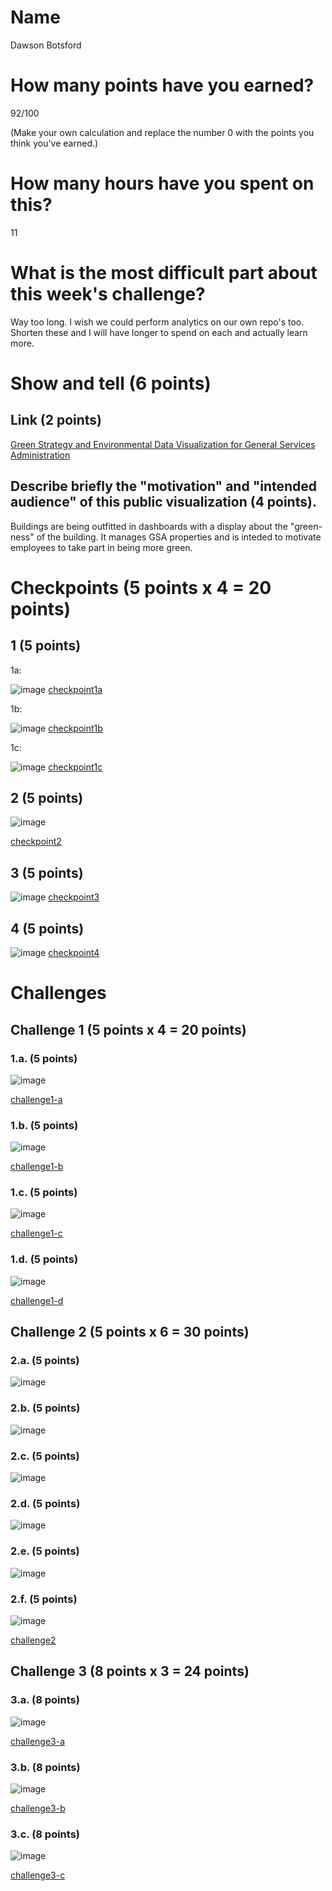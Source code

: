 # Name
Dawson Botsford

# How many points have you earned?
92/100

(Make your own calculation and replace the number 0 with the points you think you've earned.)

# How many hours have you spent on this?
11

# What is the most difficult part about this week's challenge?
Way too long. I wish we could perform analytics on our own repo's too. Shorten these and I will have longer to spend on each and actually learn more.

# Show and tell (6 points)

## Link (2 points)

[Green Strategy and Environmental Data Visualization for General Services Administration](http://www.ideo.com/work/green-strategy-and-environmental-data-vis)

## Describe briefly the "motivation" and "intended audience" of this public visualization (4 points).
Buildings are being outfitted in dashboards with a display about the "green-ness" of the building. It manages GSA properties and is inteded to motivate employees to take part in being more green.

# Checkpoints (5 points x 4 = 20 points)

## 1 (5 points)
1a:

![image](http://i.imgur.com/43dBPTr.png)
[checkpoint1a](checkpoint1a.html)

1b:

![image](http://i.imgur.com/RLP43KM.png)
[checkpoint1b](checkpoint1b.html)

1c:

![image](http://i.imgur.com/qNSJ9pS.png)
[checkpoint1c](checkpoint1c.html)

## 2 (5 points)

![image](http://i.imgur.com/KIIiOXO.png)

[checkpoint2](checkpoint2.html)

## 3 (5 points)

![image](http://i.imgur.com/QUiK0jk.png)
[checkpoint3](checkpoint3.html)

## 4 (5 points)

![image](http://i.imgur.com/5VdnWyI.png)
[checkpoint4](checkpoint4.html)

# Challenges

## Challenge 1 (5 points x 4 = 20 points)

### 1.a. (5 points)

![image](http://i.imgur.com/XgzPZcS.png)

[challenge1-a](challenge1-a.html)

### 1.b. (5 points)

![image](http://i.imgur.com/lN8Xrd6.png)

[challenge1-b](checkpoint1-b.html)

### 1.c. (5 points)

![image](http://i.imgur.com/osWzmHQ.png)

[challenge1-c](checkpoint1-c.html)

### 1.d. (5 points)

![image](http://i.imgur.com/LDyUNdx.png)

[challenge1-d](checkpoint1-d.html)

## Challenge 2 (5 points x 6 = 30 points)

### 2.a. (5 points)

![image](http://i.imgur.com/SChIdvg.png)

### 2.b. (5 points)

![image](http://i.imgur.com/rKIUpi5.png)

### 2.c. (5 points)

![image](http://i.imgur.com/XsC5lEP.png)

### 2.d. (5 points)

![image](http://i.imgur.com/6IfjzHF.png)

### 2.e. (5 points)

![image](http://i.imgur.com/8ciTcS7.png)

### 2.f. (5 points)

![image](http://i.imgur.com/ZSOG06g.png)

[challenge2](challenge2.html)

## Challenge 3 (8 points x 3 = 24 points)

### 3.a. (8 points)

![image](http://i.imgur.com/cGNBz9f.png)

[challenge3-a](challenge3-a.html)

### 3.b. (8 points)

![image](http://i.imgur.com/am3KKPN.png)

[challenge3-b](challenge3-b.html)

### 3.c. (8 points)

![image](image.png?raw=true)

[challenge3-c](challenge3-c.html)
